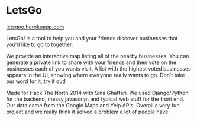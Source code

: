 LetsGo
======
[letsgoo.herokuapp.com](http://letsgoo.herokuapp.com)

LetsGo! is a tool to help you and your friends discover businesses that you'd like to go to together.

We provide an interactive map listing all of the nearby businesses. You can generate a private link to share with your friends and then vote on the businesses each of you wants visit. A list with the highest voted businesses appears in the UI, showing where everyone really wants to go. Don't take our word for it, try it out! 

Made for Hack The North 2014 with Sina Ghaffari. We used Django/Python for the backend, messy javascript and typical web stuff for the front end. Our data came from the Google Maps and Yelp APIs. Overall a very fun project and we really think it solved a problem a lot of people have.

